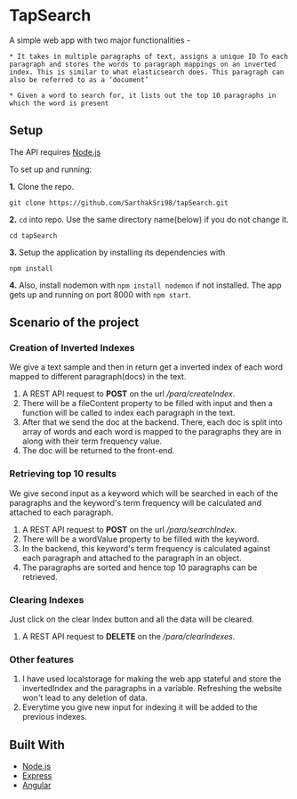 # TapSearch

A simple web app with two major functionalities -

    * It takes in multiple paragraphs of text, assigns a unique ID To each paragraph and stores the words to paragraph mappings on an inverted index. This is similar to what elasticsearch does. This paragraph can also be referred to as a ‘document’

    * Given a word to search for, it lists out the top 10 paragraphs in which the word is present

## Setup

The API requires [Node.js](https://nodejs.org/en/download/)

To set up and running: 

**1.** Clone the repo.
```
git clone https://github.com/SarthakSri98/tapSearch.git
```

**2.**  ```cd``` into repo. Use the same directory name(below) if you do not change it.
```
cd tapSearch
```

**3.**  Setup the application by installing its dependencies with
```
npm install
```

**4.**  Also, install nodemon with ```npm install nodemon``` if not installed. The app gets up and running on port 8000 with ```npm start```.
 

## Scenario of the project


### Creation of Inverted Indexes
We give a text sample and then in return get a inverted index of each word mapped to different paragraph(docs) in the text.
 1. A REST API request to **POST** on the url _/para/createIndex_. 
 2. There will be a fileContent property to be filled with input and then a function will be called to index each paragraph in the text.
 3. After that we send the doc at the backend. There, each doc is split into array of words and each word is mapped to the paragraphs they are in along with their term frequency value.
 4. The doc will be returned to the front-end.

### Retrieving top 10 results
We give second input as a keyword which will be searched in each of the paragraphs and the keyword's term frequency will be calculated and attached to each paragraph.
 1. A REST API request to **POST** on the url _/para/searchIndex_.
 2. There will be a wordValue property to be filled with the keyword.
 3. In the backend, this keyword's term frequency is calculated against each paragraph and attached to the paragraph in an object.
 4. The paragraphs are sorted and hence top 10 paragraphs can be retrieved.

### Clearing Indexes
Just click on the clear Index button and all the data will be cleared.
 1. A REST API request to **DELETE** on the _/para/clearIndexes_.

### Other features
 1. I have used localstorage for making the web app stateful and store the invertedIndex and the paragraphs in a variable. Refreshing the website won't lead to any deletion of data.
 2. Everytime you give new input for indexing it will be added to the previous indexes.

## Built With

 * [Node.js](https://nodejs.org)
 * [Express](https://expressjs.com/)
 * [Angular](https://angular.io/) 


